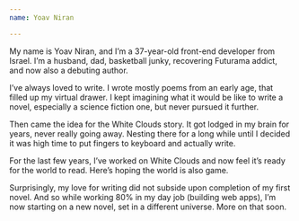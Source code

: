 ```yaml
---
name: Yoav Niran

---
```

My name is Yoav Niran, and I’m a 37-year-old front-end developer from Israel. I’m a husband, dad, basketball junky, recovering Futurama addict, and now also a debuting author.

I’ve always loved to write. I wrote mostly poems from an early age, that filled up my virtual drawer. I kept imagining what it would be like to write a novel, especially a science fiction one, but never pursued it further.

Then came the idea for the White Clouds story. It got lodged in my brain for years, never really going away. Nesting there for a long while until I decided it was high time to put fingers to keyboard and actually write.

For the last few years, I’ve worked on White Clouds and now feel it’s ready for the world to read. Here’s hoping the world is also game.

Surprisingly, my love for writing did not subside upon completion of my first novel. And so while working 80% in my day job (building web apps), I’m now starting on a new novel, set in a different universe. More on that soon.